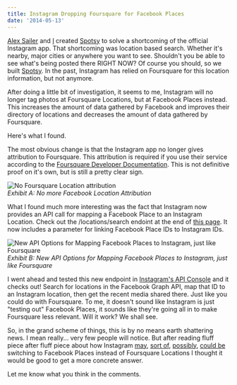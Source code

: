 ```yaml
---
title: Instagram Dropping Foursquare for Facebook Places
date: '2014-05-13'
---
```


[Alex Sailer](https://twitter.com/alexsailer) and [I](https://twitter.com/wlindner) created [Spotsy](https://itunes.apple.com/us/app/spotsy/id714622289?mt=8) to solve a shortcoming of the official Instagram app. That shortcoming was location based search. Whether it's nearby, major cities or anywhere you want to see. Shouldn't you be able to see what's being posted there RIGHT NOW? Of course you should, so we built [Spotsy](https://itunes.apple.com/us/app/spotsy/id714622289?mt=8). In the past, Instagram has relied on Foursquare for this location information, but not anymore.

After doing a little bit of investigation, it seems to me, Instagram will no longer tag photos at Foursquare Locations, but at Facebook Places instead. This increases the amount of data gathered by Facebook and improves their directory of locations and decreases the amount of data gathered by Foursquare.

Here's what I found.

The most obvious change is that the Instagram app no longer gives attribution to Foursquare. This attribution is required if you use their service according to the [Foursquare Developer Documentation](https://developer.foursquare.com/overview/attribution). This is not definitive proof on it's own, but is still a pretty clear sign.

![No Foursquare Location attribution](./instagram-powered-by-foursquare.png)
<br />
_Exhibit A: No more Facebook Location Attribution_

What I found much more interesting was the fact that Instagram now provides an API call for mapping a Facebook Place to an Instagram Location. Check out the /locations/search endoint at the end of [this page](http://instagram.com/developer/endpoints/locations/#get_locations_search). It now includes a parameter for linking Facebook Place IDs to Instagram IDs.

![New API Options for Mapping Facebook Places to Instagram, just like Foursquare](./instagram-developer-endpoint.png)
<br />
_Exhibit B: New API Options for Mapping Facebook Places to Instagram, just like Foursquare_

I went ahead and tested this new endpoint in [Instagram's API Console](https://apigee.com/console/instagram) and it checks out! Search for locations in the Facebook Graph API, map that ID to an Instagram location, then get the recent media shared there. Just like you could do with Foursquare. To me, it doesn't sound like Instagram is just "testing out" Facebook Places, it sounds like they're going all in to make Foursquare less relevant. Will it work? We shall see.

So, in the grand scheme of things, this is by no means earth shattering news. I mean really... very few people will notice. But after reading fluff piece after fluff piece about how Instagram [may](http://www.nbcnews.com/tech/social-media/instagram-replacing-foursquare-facebook-places-n61856), [sort of](http://www.cnet.com/news/instagram-removing-foursquare-in-places-test/), [possibly](http://readwrite.com/2014/03/25/facebook-places-instagram-test-foursquare#awesm=~oEb93BJ7K1HXS5), [could be](http://www.techradar.com/us/news/software/applications/instagram-tests-filtering-out-foursquare-in-favour-of-facebook-places-1237086) switching to Facebook Places instead of Foursquare Locations I thought it would be good to get a more concrete answer.

Let me know what you think in the comments.
